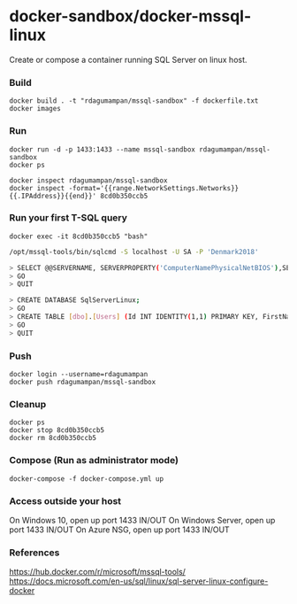 # docker-sandbox/docker-mssql-linux
Create or compose a container running SQL Server on linux host.

### Build
```console
docker build . -t "rdagumampan/mssql-sandbox" -f dockerfile.txt
docker images
```

### Run
```console
docker run -d -p 1433:1433 --name mssql-sandbox rdagumampan/mssql-sandbox
docker ps

docker inspect rdagumampan/mssql-sandbox
docker inspect -format='{{range.NetworkSettings.Networks}}{{.IPAddress}}{{end}}' 8cd0b350ccb5
```

### Run your first T-SQL query
```console
docker exec -it 8cd0b350ccb5 "bash"
```

```bash
/opt/mssql-tools/bin/sqlcmd -S localhost -U SA -P 'Denmark2018'
```

```bash
> SELECT @@SERVERNAME, SERVERPROPERTY('ComputerNamePhysicalNetBIOS'),SERVERPROPERTY('MachineName'),SERVERPROPERTY('ServerName');
> GO
> QUIT
```

```bash
> CREATE DATABASE SqlServerLinux;
> GO
> CREATE TABLE [dbo].[Users] (Id INT IDENTITY(1,1) PRIMARY KEY, FirstName NVARCHAR(32), LastName NVARCHAR(255), Age INT);
> GO
> QUIT
```

### Push
```console
docker login --username=rdagumampan
docker push rdagumampan/mssql-sandbox
```

### Cleanup
```console
docker ps
docker stop 8cd0b350ccb5
docker rm 8cd0b350ccb5
```

### Compose (Run as administrator mode)
```console
docker-compose -f docker-compose.yml up
```

### Access outside your host
On Windows 10, open up port 1433 IN/OUT
On Windows Server, open up port 1433 IN/OUT
On Azure NSG, open up port 1433 IN/OUT

### References
https://hub.docker.com/r/microsoft/mssql-tools/
https://docs.microsoft.com/en-us/sql/linux/sql-server-linux-configure-docker
